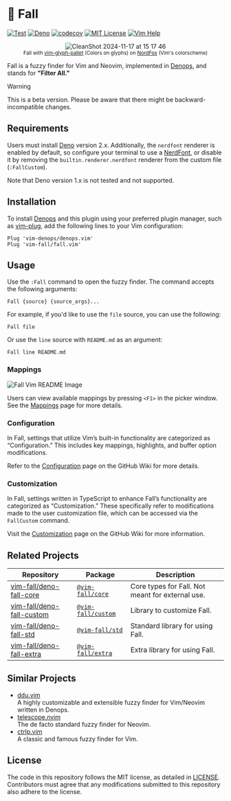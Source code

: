 # 🍂 Fall

[![Test](https://github.com/vim-fall/fall.vim/actions/workflows/test.yml/badge.svg)](https://github.com/vim-fall/fall.vim/actions/workflows/test.yml)
[![Deno](https://img.shields.io/badge/Deno%202.x-333?logo=deno&logoColor=fff)](#)
[![codecov](https://codecov.io/gh/vim-fall/fall.vim/graph/badge.svg?token=k2ZTes7Kln)](https://codecov.io/gh/vim-fall/fall.vim)
[![MIT License](https://img.shields.io/badge/license-MIT-blue.svg)](LICENSE)
[![Vim Help](https://img.shields.io/badge/vim-%3Ah%20fall-orange.svg)](doc/fall.txt)

<div align="center">

![CleanShot 2024-11-17 at 15 17 46](https://github.com/user-attachments/assets/f19fe70e-1b6f-4493-90da-45fcfdd5cd57)<br>
<sup>Fall with
[vim-glyph-pallet](https://github.com/lambdalisue/vim-glyph-palette) (Colors on
glyphs) on [NordFox](https://github.com/EdenEast/nightfox.nvim) (Vim's
colorscheme)</sup>

</div>

Fall is a fuzzy finder for Vim and Neovim, implemented in [Denops], and stands
for **"Filter All."**

> [!WARNING]
>
> This is a beta version. Please be aware that there might be
> backward-incompatible changes.

[Denops]: https://github.com/vim-denops/denops.vim

## Requirements

Users must install [Deno] version 2.x. Additionally, the `nerdfont` renderer is
enabled by default, so configure your terminal to use a [NerdFont], or disable
it by removing the `builtin.renderer.nerdfont` renderer from the custom file
(`:FallCustom`).

[Deno]: https://deno.land
[NerdFont]: https://www.nerdfonts.com

Note that Deno version 1.x is not tested and not supported.

## Installation

To install [Denops] and this plugin using your preferred plugin manager, such as
[vim-plug], add the following lines to your Vim configuration:

```vim
Plug 'vim-denops/denops.vim'
Plug 'vim-fall/fall.vim'
```

[vim-plug]: https://github.com/junegunn/vim-plug

## Usage

Use the `:Fall` command to open the fuzzy finder. The command accepts the
following arguments:

```
Fall {source} {source_args}...
```

For example, if you'd like to use the `file` source, you can use the following:

```
Fall file
```

Or use the `line` source with `README.md` as an argument:

```
Fall line README.md
```

### Mappings

![Fall Vim README Image](https://github.com/user-attachments/assets/4eb4db30-ee1e-458c-b619-765cf307a74c)

Users can view available mappings by pressing `<F1>` in the picker window. See
the [Mappings](./wiki/Mappings) page for more details.

### Configuration

In Fall, settings that utilize Vim’s built-in functionality are categorized as
“Configuration.” This includes key mappings, highlights, and buffer option
modifications.

Refer to the [Configuration](./wiki/Configuration) page on the GitHub Wiki for
more details.

### Customization

In Fall, settings written in TypeScript to enhance Fall’s functionality are
categorized as “Customization.” These specifically refer to modifications made
to the user customization file, which can be accessed via the `FallCustom`
command.

Visit the [Customization](./wiki/Customization) page on the GitHub Wiki for more
information.

## Related Projects

| Repository                                                                | Package                                               | Description                                      |
| ------------------------------------------------------------------------- | ----------------------------------------------------- | ------------------------------------------------ |
| [vim-fall/deno-fall-core](https://github.com/vim-fall/deno-fall-core)     | [`@vim-fall/core`](https://jsr.io/@vim-fall/core)     | Core types for Fall. Not meant for external use. |
| [vim-fall/deno-fall-custom](https://github.com/vim-fall/deno-fall-custom) | [`@vim-fall/custom`](https://jsr.io/@vim-fall/custom) | Library to customize Fall.                       |
| [vim-fall/deno-fall-std](https://github.com/vim-fall/deno-fall-std)       | [`@vim-fall/std`](https://jsr.io/@vim-fall/std)       | Standard library for using Fall.                 |
| [vim-fall/deno-fall-extra](https://github.com/vim-fall/deno-fall-extra)   | [`@vim-fall/extra`](https://jsr.io/@vim-fall/extra)   | Extra library for using Fall.                    |

## Similar Projects

- [ddu.vim](https://github.com/Shougo/ddu.vim)<br>A highly customizable and
  extensible fuzzy finder for Vim/Neovim written in Denops.
- [telescope.nvim](https://github.com/nvim-telescope/telescope.nvim)<br>The de
  facto standard fuzzy finder for Neovim.
- [ctrlp.vim](https://github.com/ctrlpvim/ctrlp.vim)<br>A classic and famous
  fuzzy finder for Vim.

## License

The code in this repository follows the MIT license, as detailed in
[LICENSE](./LICENSE). Contributors must agree that any modifications submitted
to this repository also adhere to the license.
